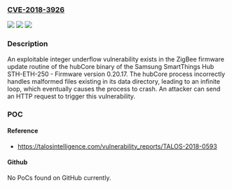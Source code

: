 ### [CVE-2018-3926](https://cve.mitre.org/cgi-bin/cvename.cgi?name=CVE-2018-3926)
![](https://img.shields.io/static/v1?label=Product&message=Samsung&color=blue)
![](https://img.shields.io/static/v1?label=Version&message=n%2Fa&color=blue)
![](https://img.shields.io/static/v1?label=Vulnerability&message=Integer%20Underflow&color=brighgreen)

### Description

An exploitable integer underflow vulnerability exists in the ZigBee firmware update routine of the hubCore binary of the Samsung SmartThings Hub STH-ETH-250 - Firmware version 0.20.17. The hubCore process incorrectly handles malformed files existing in its data directory, leading to an infinite loop, which eventually causes the process to crash. An attacker can send an HTTP request to trigger this vulnerability.

### POC

#### Reference
- https://talosintelligence.com/vulnerability_reports/TALOS-2018-0593

#### Github
No PoCs found on GitHub currently.

